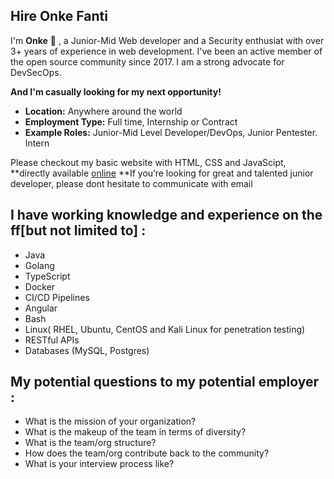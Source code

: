 
## Hire Onke Fanti

I'm **Onke** 👋 , a Junior-Mid Web developer and a Security enthusiat with over 3+ years of experience in web development. I've been an active member of the open source community since 2017. I am a strong advocate for DevSecOps.


**And I'm casually looking for my next opportunity!**

* **Location:** Anywhere around the world
* **Employment Type:** Full time, Internship or Contract
* **Example Roles:** Junior-Mid Level Developer/DevOps, Junior Pentester. Intern

Please checkout my basic website with HTML, CSS and JavaScipt, **directly available [online](https://0nk3.github.io)
**If you’re looking for great and talented junior developer, please dont hesitate to communicate with email

## I have working knowledge and experience on the ff[but not limited to] :

* Java
* Golang
* TypeScript
* Docker
* CI/CD Pipelines
* Angular
* Bash
* Linux( RHEL, Ubuntu, CentOS and Kali Linux for penetration testing)
* RESTful APIs
* Databases (MySQL, Postgres)


## My potential questions to my potential employer :
* What is the mission of your organization?
* What is the makeup of the team in terms of diversity?
* What is the team/org structure?
* How does the team/org contribute back to the community?
* What is your interview process like?
